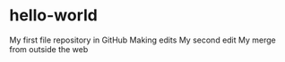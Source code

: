 # hello-world
My first file repository in GitHub
Making edits
My second edit
My merge from outside the web
